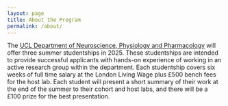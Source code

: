 ```yaml
---
layout: page
title: About the Program
permalink: /about/
---
```


The [UCL Department of Neuroscience, Physiology and Pharmacology](https://www.ucl.ac.uk/biosciences/neuroscience-physiology-and-pharmacology) will offer three summer studentships in 2025. These studentships are intended to provide successful applicants with hands-on experience of working in an active research group within the department. Each studentship covers six weeks of full time salary at the London Living Wage plus £500 bench fees for the host lab. Each student will present a short summary of their work at the end of the summer to their cohort and host labs, and there will be a £100 prize for the best presentation.
